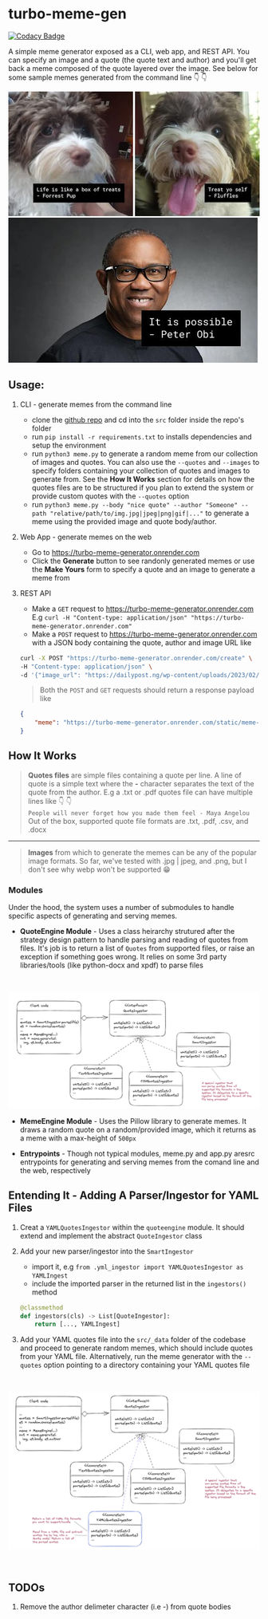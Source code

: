 # turbo-meme-gen

[![Codacy Badge](https://app.codacy.com/project/badge/Grade/da280ea75920476280adc1c706ff5700)](https://www.codacy.com/gh/chalu/turbo-meme-gen/dashboard?utm_source=github.com&amp;utm_medium=referral&amp;utm_content=chalu/turbo-meme-gen&amp;utm_campaign=Badge_Grade)

A simple meme generator exposed as a CLI, web app, and REST API. You can specify an image and a quote (the quote text and author) and you'll get back a meme composed of the quote layered over the image. See below for some sample memes generated from the command line :point_down: :point_down:

![meme sample](./docs/meme-1.jpg "sample meme")
![meme sample](./docs/meme-2.jpg "sample meme")
<br>
![meme sample](./docs/meme-3.jpg "sample meme")

## Usage:

1.  CLI - generate memes from the command line
    -   clone the [github repo](https://github.com/chalu/turbo-meme-gen) and cd into the `src` folder inside the repo's folder
    -   run `pip install -r requirements.txt` to installs dependencies and setup the environment
    -   run `python3 meme.py` to generate a random meme from our collection of images and quotes. You can also use the `--quotes` and `--images` to specify folders containing your collection of quotes and images to generate from. See the **How It Works** section for details on how the quotes files are to be structured if you plan to extend the system or provide custom quotes with the `--quotes` option
    -   run `python3 meme.py --body "nice quote" --author "Someone" --path "relative/path/to/img.jpg|jpeg|png|gif|..."` to generate a meme using the provided image and quote body/author.

2.  Web App - generate memes on the web
    -   Go to https://turbo-meme-generator.onrender.com
    -   Click the **Generate** button to see randonly generated memes or use the **Make Yours** form to specify a quote and an image to generate a meme from

3.  REST API
    -   Make a `GET` request to https://turbo-meme-generator.onrender.com E.g `curl -H "Content-type: application/json" "https://turbo-meme-generator.onrender.com"`
    -   Make a `POST` request to https://turbo-meme-generator.onrender.com with a JSON body containing the quote, author and image URL like <br>
    ```bash
    curl -X POST "https://turbo-meme-generator.onrender.com/create" \
    -H "Content-type: application/json" \
    -d '{"image_url": "https://dailypost.ng/wp-content/uploads/2023/02/Peter-Obi.jpg", "body": "Vote mama, papa, pikin", "author": "Peter Obi"}'
    ```

    > Both the `POST` and `GET` requests should return a response payload like <br>
    ```json
    {
        "meme": "https://turbo-meme-generator.onrender.com/static/meme-image.jpg"
    }
    ```

## How It Works

> **Quotes files** are simple files containing a quote per line. A line of quote is a simple text where the **-** character separates the text of the quote from the author. E.g a .txt or .pdf quotes file can have multiple lines like :point_down: :point_down:  <br > `People will never forget how you made them feel - Maya Angelou` <br >  Out of the box, supported quote file formats are .txt, .pdf, .csv, and .docx
---
> **Images** from which to generate the memes can be any of the popular image formats. So far, we've tested with .jpg | jpeg, and .png, but I don't see why webp won't be supported :grin:

### Modules

Under the hood, the system uses a number of submodules to handle specific aspects of generating and serving memes.

*   **QuoteEngine Module** - Uses a class heirarchy strutured after the strategy design pattern to handle parsing and reading of quotes from files. It's job is to return a list of `Quotes` from supported files, or raise an exception if something goes wrong. It relies on some 3rd party libraries/tools (like python-docx and xpdf) to parse files
<br >

![quote parsers](./docs/ingestor-strategy.png "quotes parsers")

*   **MemeEngine Module** - Uses the Pillow library to generate memes. It draws a random quote on a random/provided image, which it returns as a meme with a max-height of `500px`

*   **Entrypoints** - Though not typical modules, meme.py and app.py aresrc entrypoints for generating and serving memes from the comand line and the web, respectively

## Entending It - Adding A Parser/Ingestor for YAML Files

1.  Creat a `YAMLQuotesIngestor` within the `quoteengine` module. It should extend and implement the abstract `QuoteIngestor` class

2.  Add your new parser/ingestor into the `SmartIngestor`
    -   import it, e.g `from .yml_ingestor import YAMLQuotesIngestor as YAMLIngest`
    -   include the imported parser in the returned list in the `ingestors()` method <br>
    ```python
    @classmethod
    def ingestors(cls) -> List[QuoteIngestor]:
        return [..., YAMLIngest]
    ```

3.  Add your YAML quotes file into the `src/_data` folder of the codebase and proceed to generate random memes, which should include quotes from your YAML file. Alternatively, run the meme generator with the `--quotes` option pointing to a directory containing your YAML quotes file

<br>

![custom parser](./docs/custom-parser.png "custom parser")

<br>

## TODOs

1.  Remove the author delimeter character (i.e -) from quote bodies